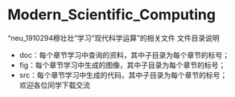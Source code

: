 # Modern_Scientific_Computing
“neu_1910294穆壮壮”学习“现代科学运算”的相关文件
文件目录说明
<ul>
    <li>doc：每个章节学习中查询的资料，其中子目录为每个章节的标号；</li>
    <li>fig：每个章节学习中生成的图像，其中子目录为每个章节的标号；</li>
    <li>src：每个章节学习中生成的代码，其中子目录为每个章节的标号；</li>
</lu>
欢迎各位同学下载交流
